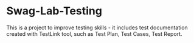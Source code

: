 # Swag-Lab-Testing
This is a project to improve testing skills - it includes test documentation created with TestLink tool, such as Test Plan, Test Cases, Test Report.
